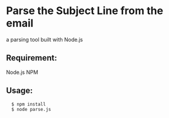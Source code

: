# Parse the Subject Line from the email

a parsing tool built with Node.js

## Requirement:
Node.js
NPM

## Usage:

``` bash
  $ npm install
  $ node parse.js
```

